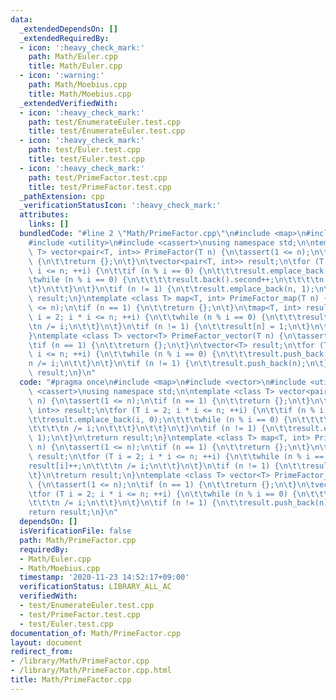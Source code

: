 ```yaml
---
data:
  _extendedDependsOn: []
  _extendedRequiredBy:
  - icon: ':heavy_check_mark:'
    path: Math/Euler.cpp
    title: Math/Euler.cpp
  - icon: ':warning:'
    path: Math/Moebius.cpp
    title: Math/Moebius.cpp
  _extendedVerifiedWith:
  - icon: ':heavy_check_mark:'
    path: test/EnumerateEuler.test.cpp
    title: test/EnumerateEuler.test.cpp
  - icon: ':heavy_check_mark:'
    path: test/Euler.test.cpp
    title: test/Euler.test.cpp
  - icon: ':heavy_check_mark:'
    path: test/PrimeFactor.test.cpp
    title: test/PrimeFactor.test.cpp
  _pathExtension: cpp
  _verificationStatusIcon: ':heavy_check_mark:'
  attributes:
    links: []
  bundledCode: "#line 2 \"Math/PrimeFactor.cpp\"\n#include <map>\n#include <vector>\n\
    #include <utility>\n#include <cassert>\nusing namespace std;\n\ntemplate <class\
    \ T> vector<pair<T, int>> PrimeFactor(T n) {\n\tassert(1 <= n);\n\tif (n == 1)\
    \ {\n\t\treturn {};\n\t}\n\tvector<pair<T, int>> result;\n\tfor (T i = 2; i *\
    \ i <= n; ++i) {\n\t\tif (n % i == 0) {\n\t\t\tresult.emplace_back(i, 0);\n\t\t\
    \twhile (n % i == 0) {\n\t\t\t\tresult.back().second++;\n\t\t\t\tn /= i;\n\t\t\
    \t}\n\t\t}\n\t}\n\tif (n != 1) {\n\t\tresult.emplace_back(n, 1);\n\t}\n\treturn\
    \ result;\n}\ntemplate <class T> map<T, int> PrimeFactor_map(T n) {\n\tassert(1\
    \ <= n);\n\tif (n == 1) {\n\t\treturn {};\n\t}\n\tmap<T, int> result;\n\tfor (T\
    \ i = 2; i * i <= n; ++i) {\n\t\twhile (n % i == 0) {\n\t\t\tresult[i]++;\n\t\t\
    \tn /= i;\n\t\t}\n\t}\n\tif (n != 1) {\n\t\tresult[n] = 1;\n\t}\n\treturn result;\n\
    }\ntemplate <class T> vector<T> PrimeFactor_vector(T n) {\n\tassert(1 <= n);\n\
    \tif (n == 1) {\n\t\treturn {};\n\t}\n\tvector<T> result;\n\tfor (T i = 2; i *\
    \ i <= n; ++i) {\n\t\twhile (n % i == 0) {\n\t\t\tresult.push_back(i);\n\t\t\t\
    n /= i;\n\t\t}\n\t}\n\tif (n != 1) {\n\t\tresult.push_back(n);\n\t}\n\treturn\
    \ result;\n}\n"
  code: "#pragma once\n#include <map>\n#include <vector>\n#include <utility>\n#include\
    \ <cassert>\nusing namespace std;\n\ntemplate <class T> vector<pair<T, int>> PrimeFactor(T\
    \ n) {\n\tassert(1 <= n);\n\tif (n == 1) {\n\t\treturn {};\n\t}\n\tvector<pair<T,\
    \ int>> result;\n\tfor (T i = 2; i * i <= n; ++i) {\n\t\tif (n % i == 0) {\n\t\
    \t\tresult.emplace_back(i, 0);\n\t\t\twhile (n % i == 0) {\n\t\t\t\tresult.back().second++;\n\
    \t\t\t\tn /= i;\n\t\t\t}\n\t\t}\n\t}\n\tif (n != 1) {\n\t\tresult.emplace_back(n,\
    \ 1);\n\t}\n\treturn result;\n}\ntemplate <class T> map<T, int> PrimeFactor_map(T\
    \ n) {\n\tassert(1 <= n);\n\tif (n == 1) {\n\t\treturn {};\n\t}\n\tmap<T, int>\
    \ result;\n\tfor (T i = 2; i * i <= n; ++i) {\n\t\twhile (n % i == 0) {\n\t\t\t\
    result[i]++;\n\t\t\tn /= i;\n\t\t}\n\t}\n\tif (n != 1) {\n\t\tresult[n] = 1;\n\
    \t}\n\treturn result;\n}\ntemplate <class T> vector<T> PrimeFactor_vector(T n)\
    \ {\n\tassert(1 <= n);\n\tif (n == 1) {\n\t\treturn {};\n\t}\n\tvector<T> result;\n\
    \tfor (T i = 2; i * i <= n; ++i) {\n\t\twhile (n % i == 0) {\n\t\t\tresult.push_back(i);\n\
    \t\t\tn /= i;\n\t\t}\n\t}\n\tif (n != 1) {\n\t\tresult.push_back(n);\n\t}\n\t\
    return result;\n}\n"
  dependsOn: []
  isVerificationFile: false
  path: Math/PrimeFactor.cpp
  requiredBy:
  - Math/Euler.cpp
  - Math/Moebius.cpp
  timestamp: '2020-11-23 14:52:17+09:00'
  verificationStatus: LIBRARY_ALL_AC
  verifiedWith:
  - test/EnumerateEuler.test.cpp
  - test/PrimeFactor.test.cpp
  - test/Euler.test.cpp
documentation_of: Math/PrimeFactor.cpp
layout: document
redirect_from:
- /library/Math/PrimeFactor.cpp
- /library/Math/PrimeFactor.cpp.html
title: Math/PrimeFactor.cpp
---
```

